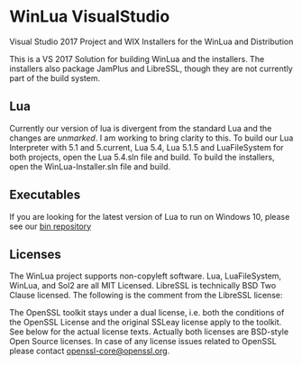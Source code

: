 # WinLua VisualStudio

Visual Studio 2017 Project and WIX Installers for the WinLua and Distribution

This is a VS 2017 Solution for building WinLua and the installers. The installers also package JamPlus and LibreSSL, though they are not currently part of the build system.

## Lua
Currently our version of lua is divergent from the standard Lua and the changes are *unmarked*. I am working to bring clarity to this. To build our Lua Interpreter with 5.1 and 5.current, Lua 5.4, Lua 5.1.5 and LuaFileSystem for both projects, open the Lua 5.4.sln file and build. To build the installers, open the WinLua-Installer.sln file and build. 

## Executables
If you are looking for the latest version of Lua to run on Windows 10, please see our [bin repository](https://github.com/WinLua/bin)

## Licenses
The WinLua project supports non-copyleft software. Lua, LuaFileSystem, WinLua, and Sol2 are all MIT Licensed. LibreSSL is technically BSD Two Clause licensed. The following is the comment from the LibreSSL license:
  
  The OpenSSL toolkit stays under a dual license, i.e. both the conditions of
  the OpenSSL License and the original SSLeay license apply to the toolkit.
  See below for the actual license texts. Actually both licenses are BSD-style
  Open Source licenses. In case of any license issues related to OpenSSL
  please contact openssl-core@openssl.org.
